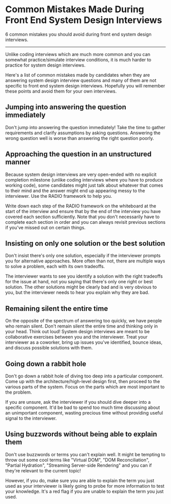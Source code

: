 # Common Mistakes Made During Front End System Design Interviews

6 common mistakes you should avoid during front end system design interviews.

---

Unlike coding interviews which are much more common and you can somewhat practice/simulate interview conditions, it is much harder to practice for system design interviews.

Here's a list of common mistakes made by candidates when they are answering system design interview questions and many of them are not specific to front end system design interviews. Hopefully you will remember these points and avoid them for your own interviews.

## Jumping into answering the question immediately[​](https://www.greatfrontend.com/system-design/common-mistakes#jumping-into-answering-the-question-immediately "Direct link to Jumping into answering the question immediately")

Don't jump into answering the question immediately! Take the time to gather requirements and clarify assumptions by asking questions. Answering the wrong question well is worse than answering the right question poorly.

## Approaching the question in an unstructured manner[​](https://www.greatfrontend.com/system-design/common-mistakes#approaching-the-question-in-an-unstructured-manner "Direct link to Approaching the question in an unstructured manner")

Because system design interviews are very open-ended with no explicit completion milestone (unlike coding interviews where you have to produce working code), some candidates might just talk about whatever that comes to their mind and the answer might end up appearing messy to the interviewer. Use the RADIO framework to help you.

Write down each step of the RADIO framework on the whiteboard at the start of the interview and ensure that by the end of the interview you have covered each section sufficiently. Note that you don't necessarily have to complete each section in order and you can always revisit previous sections if you've missed out on certain things.

## Insisting on only one solution or the best solution[​](https://www.greatfrontend.com/system-design/common-mistakes#insisting-on-only-one-solution-or-the-best-solution "Direct link to Insisting on only one solution or the best solution")

Don't insist there's only one solution, especially if the interviewer prompts you for alternative approaches. More often than not, there are multiple ways to solve a problem, each with its own tradeoffs.

The interviewer wants to see you identify a solution with the right tradeoffs for the issue at hand, not you saying that there's only one right or best solution. The other solutions might be clearly bad and is very obvious to you, but the interviewer needs to hear you explain why they are bad.

## Remaining silent the entire time[​](https://www.greatfrontend.com/system-design/common-mistakes#remaining-silent-the-entire-time "Direct link to Remaining silent the entire time")

On the opposite of the spectrum of answering too quickly, we have people who remain silent. Don't remain silent the entire time and thinking only in your head. Think out loud! System design interviews are meant to be collaborative exercises between you and the interviewer. Treat your interviewer as a coworker, bring up issues you've identified, bounce ideas, and discuss possible solutions with them.

## Going down a rabbit hole[​](https://www.greatfrontend.com/system-design/common-mistakes#going-down-a-rabbit-hole "Direct link to Going down a rabbit hole")

Don't go down a rabbit hole of diving too deep into a particular component. Come up with the architecture/high-level design first, then proceed to the various parts of the system. Focus on the parts which are most important to the problem.

If you are unsure, ask the interviewer if you should dive deeper into a specific component. It'd be bad to spend too much time discussing about an unimportant component, wasting precious time without providing useful signal to the interviewer.

## Using buzzwords without being able to explain them[​](https://www.greatfrontend.com/system-design/common-mistakes#using-buzzwords-without-being-able-to-explain-them "Direct link to Using buzzwords without being able to explain them")

Don't use buzzwords or terms you can't explain well. It might be tempting to throw out some cool terms like "Virtual DOM", "DOM Reconciliation", "Partial Hydration", "Streaming Server-side Rendering" and you can if they're relevant to the current topic!

However, if you do, make sure you are able to explain the term you just used as your interviewer is likely going to probe for more information to test your knowledge. It's a red flag if you are unable to explain the term you just used.